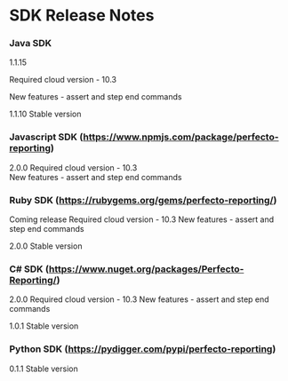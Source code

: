 SDK Release Notes
=============

### Java SDK
1.1.15

Required cloud version - 10.3

New features - assert and step end commands

1.1.10
Stable version

### Javascript SDK (https://www.npmjs.com/package/perfecto-reporting)
2.0.0
Required cloud version - 10.3  
New features - assert and step end commands

### Ruby SDK (https://rubygems.org/gems/perfecto-reporting/)
Coming release
Required cloud version - 10.3
New features - assert and step end commands

2.0.0
Stable version

### C# SDK (https://www.nuget.org/packages/Perfecto-Reporting/)
2.0.0
Required cloud version - 10.3
New features - assert and step end commands

1.0.1
Stable version

### Python SDK (https://pydigger.com/pypi/perfecto-reporting)
0.1.1
Stable version
